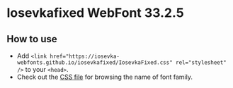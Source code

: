 # Iosevkafixed WebFont 33.2.5

## How to use

- Add `<link href="https://iosevka-webfonts.github.io/iosevkafixed/IosevkaFixed.css" rel="stylesheet" />` to your `<head>`.
- Check out the [CSS file](./IosevkaFixed.css) for browsing the name of font family.
